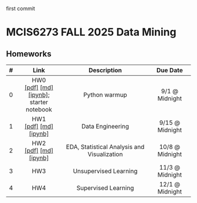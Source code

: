 first commit
# MCIS6273 FALL 2025 Data Mining

## Homeworks

| # | Link | Description | Due Date |
|:-:|:----:|:-----------:|:--------:|
| 0 | HW0 <br/> [[pdf]](./hw0/hw0.pdf) [[md]](./hw0/hw0.md) [[ipynb]](./hw0/hw0.ipynb); <br/>starter notebook   <br/>  | Python  warmup | 9/1 @ Midnight |
| 1 | HW1 <br/> [[pdf]](./hw1/hw1.pdf) [[md]](./hw1/hw1.md) [[ipynb]](./hw1/hw1_starter.ipynb)   <br/>  | Data Engineering | 9/15  @ Midnight |
| 2 | HW2 <br/> [[pdf]](./hw2/hw2.pdf) [[md]](./hw2/hw2.md) [[ipynb]](./hw2/hw2_starter.ipynb)   <br/>  | EDA, Statistical Analysis and Visualization | 10/8  @ Midnight |
| 3 | HW3   | Unsupervised Learning | 11/3  @ Midnight |
| 4 | HW4   | Supervised Learning | 12/1  @ Midnight |
